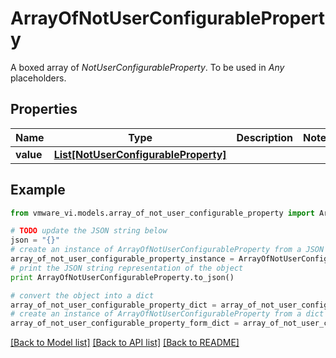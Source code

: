 # ArrayOfNotUserConfigurableProperty

A boxed array of *NotUserConfigurableProperty*. To be used in *Any* placeholders. 

## Properties
Name | Type | Description | Notes
------------ | ------------- | ------------- | -------------
**value** | [**List[NotUserConfigurableProperty]**](NotUserConfigurableProperty.md) |  | 

## Example

```python
from vmware_vi.models.array_of_not_user_configurable_property import ArrayOfNotUserConfigurableProperty

# TODO update the JSON string below
json = "{}"
# create an instance of ArrayOfNotUserConfigurableProperty from a JSON string
array_of_not_user_configurable_property_instance = ArrayOfNotUserConfigurableProperty.from_json(json)
# print the JSON string representation of the object
print ArrayOfNotUserConfigurableProperty.to_json()

# convert the object into a dict
array_of_not_user_configurable_property_dict = array_of_not_user_configurable_property_instance.to_dict()
# create an instance of ArrayOfNotUserConfigurableProperty from a dict
array_of_not_user_configurable_property_form_dict = array_of_not_user_configurable_property.from_dict(array_of_not_user_configurable_property_dict)
```
[[Back to Model list]](../README.md#documentation-for-models) [[Back to API list]](../README.md#documentation-for-api-endpoints) [[Back to README]](../README.md)


